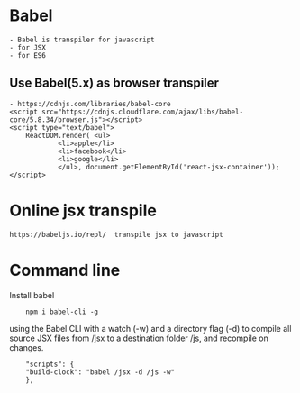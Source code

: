 # Babel
    - Babel is transpiler for javascript
    - for JSX
    - for ES6

## Use Babel(5.x) as browser transpiler
    - https://cdnjs.com/libraries/babel-core
    <script src="https://cdnjs.cloudflare.com/ajax/libs/babel-core/5.8.34/browser.js"></script>
    <script type="text/babel">
        ReactDOM.render( <ul>
                <li>apple</li> 
                <li>facebook</li> 
                <li>google</li> 
                </ul>, document.getElementById('react-jsx-container'));
    </script>

# Online jsx transpile
    https://babeljs.io/repl/  transpile jsx to javascript


# Command line
Install babel
```
    npm i babel-cli -g
```
using the Babel CLI with a watch (-w) and a directory flag (-d) to compile all
source JSX files from /jsx to a destination folder /js, and recompile on
changes.
```
    "scripts": {
    "build-clock": "babel /jsx -d /js -w"
    },
```